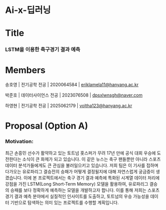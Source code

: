 # Ai-x-딥러닝
# Title
### LSTM을 이용한 축구경기 결과 예측
# Members
송호영 | 전기공학 전공 | 2020064584 | eriklamela11@hanyang.ac.kr 

박준호 | 데이터사이언스 전공 | 2023076508 | dpsxlwnsgh@naver.com

하영현 | 전기공학 전공 | 2025062179 | voltha123@hanyang.ac.kr
# Proposal (Option A)
### Motivation:
최근 손흥민 선수가 활약하고 있는 토트넘 홋스퍼가 무려 17년 만에 공식 대회 우승에 도전한다는 소식이 큰 화제가 되고 있습니다. 이 같은 뉴스는 축구 팬들뿐만 아니라 스포츠 데이터 분석가들에게도 큰 관심을 불러일으키고 있습니다. 저희 팀은 이 기사를 접하며 다가오는 유로파리그 결승전의 승패가 어떻게 결정될지에 대해 자연스럽게 궁금증이 생겼습니다. 이에 본 프로젝트에서는 축구 경기 결과 예측에 특화된 시계열 데이터 처리에 강점을 가진 LSTM(Long Short-Term Memory) 모델을 활용하여, 유로파리그 결승의 승패를 보다 정확하게 예측하는 모델을 개발하고자 합니다. 이를 통해 저희는 스포츠 경기 결과 예측 분야에서 실질적인 인사이트를 도출하고, 토트넘의 우승 가능성을 데이터 기반으로 탐색하는 의미 있는 프로젝트를 수행할 계획입니다. 
